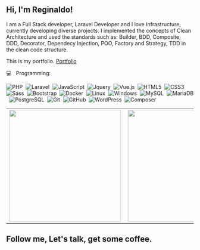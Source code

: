 ##  Hi, I'm Reginaldo!

I am a Full Stack developer, Laravel Developer and I love Infrastructure, currently developing diverse projects. I implemented the concepts of Clean Architecture and used the standards such as: Builder, BDD, Composite, DDD, Decorator, Dependecy Injection, POO, Factory and Strategy, TDD in the clean code structure.

This is my portfolio. [Portfolio](https://reginaldohiss.github.io/Reginaldo-Hiss/)

💻  &nbsp; Programming: <br/>


![PHP](https://img.shields.io/badge/-PHP-369?style=flat&logoColor=fff&logo=php)&nbsp;
![Laravel](https://img.shields.io/badge/-Laravel-ff2d20?style=flat&logoColor=fff&logo=laravel)&nbsp;
![JavaScript](https://img.shields.io/badge/-JavaScript-FEAE32?style=flat&logoColor=fff&logo=javascript)&nbsp;
![Jquery](https://img.shields.io/badge/-Jquery-4682B4?style=flat&logoColor=fff&logo=jquery)&nbsp;
![Vue.js](https://img.shields.io/badge/-Vue.js-3CB371?style=flat&logoColor=fff&logo=vue.js)&nbsp;
![HTML5](https://img.shields.io/badge/-HTML5-FF4500?style=flat&logoColor=fff&logo=html5)&nbsp;
![CSS3](https://img.shields.io/badge/-CSS3-1E90FF?style=flat&logoColor=fff&logo=css3)&nbsp;
![Sass](https://img.shields.io/badge/-Sass-FF1493?style=flat&logoColor=fff&logo=sass)&nbsp;
![Bootstrap](https://img.shields.io/badge/-Bootstrap-483D8B?style=flat&logoColor=fff&logo=bootstrap)&nbsp;
![Docker](https://img.shields.io/badge/-Docker-099cec?style=flat&logoColor=fff&logo=docker)&nbsp;
![Linux](https://img.shields.io/badge/-Linux-f2930d?style=flat&logoColor=fff&logo=linux)&nbsp;
![Windows](https://img.shields.io/badge/-Windows-1E90FF?style=flat&logoColor=fff&logo=windows)&nbsp;
![MySQL](https://img.shields.io/badge/-MySQL-1E90FF?style=flat&logoColor=fff&logo=mysql)&nbsp;
![MariaDB](https://img.shields.io/badge/-MariaDB-1E90FF?style=flat&logoColor=fff&logo=mariadb)&nbsp;
![PostgreSQL](https://img.shields.io/badge/-PostgreSQL-1E90FF?style=flat&logoColor=fff&logo=postgreSQL)&nbsp;
![Git](https://img.shields.io/badge/-Git-FF4500?style=flat&logoColor=fff&logo=git)&nbsp;
![GitHub](https://img.shields.io/badge/-GitHub-1C1C1C?style=flat&logoColor=fff&logo=github)&nbsp;
![WordPress](https://img.shields.io/badge/-WordPress-1E90FF?style=flat&logoColor=fff&logo=wordpress)&nbsp;
![Composer](https://img.shields.io/badge/-Composer-fff?style=flat&logoColor=000&logo=composer)&nbsp;

<center>
  <table>
    <tr>
        <td><img width="300px" align="left" src="https://github-readme-stats.vercel.app/api?username=reginaldohiss&theme=dracula"/></td>
        <td><img width="300px" align="left" src="https://github-readme-stats.vercel.app/api/top-langs/?username=reginaldohiss&layout=compact&theme=dracula" /></td>
    </tr>   
  </table>
</center>  



## Follow me, Let's talk, get some coffee.

